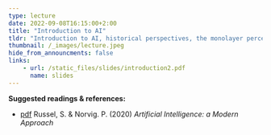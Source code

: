 ```yaml
---
type: lecture
date: 2022-09-08T16:15:00+2:00
title: "Introduction to AI"
tldr: "Introduction to AI, historical perspectives, the monolayer perceptron."
thumbnail: /_images/lecture.jpeg
hide_from_announcments: false
links: 
    - url: /static_files/slides/introduction2.pdf
      name: slides
---
```

**Suggested readings & references:**
- [pdf](https://zoo.cs.yale.edu/classes/cs470/materials/aima2010.pdf) Russel, S. & Norvig. P. (2020)  _Artificial Intelligence: a Modern Approach_
